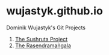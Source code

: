 # wujastyk.github.io
Dominik Wujastyk's Git Projects 

1. [The Sushruta Project](https://wujastyk.github.io/sushrutaproject/)
2. [The Rasendramaṅgala](https://wujastyk.github.io/Rasendramangala/)
